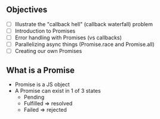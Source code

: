 ## Objectives
- [ ] Illustrate the "callback hell" (callback waterfall) problem
- [ ] Introduction to Promises
- [ ] Error handling with Promises (vs callbacks)
- [ ] Parallelizing async things (Promise.race and Promise.all)
- [ ] Creating our own Promises

## What is a Promise
- Promise is a JS object
- A Promise can exist in 1 of 3 states 
  - Pending
  - Fulfilled => resolved 
  - Failed    => rejected